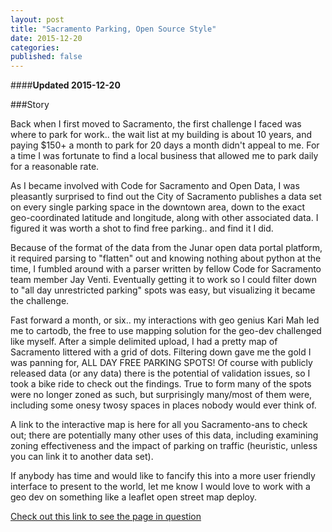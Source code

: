 ```yaml
---
layout: post
title: "Sacramento Parking, Open Source Style"
date: 2015-12-20
categories: 
published: false
---
```


####**Updated 2015-12-20**

###Story

Back when I first moved to Sacramento, the first challenge I faced was where to park for work.. the wait list at my building is about 10 years, and paying $150+ a month to park for 20 days a month didn't appeal to me. For a time I was fortunate to find a local business that allowed me to park daily for a reasonable rate. 

As I became involved with Code for Sacramento and Open Data, I was pleasantly surprised to find out the City of Sacramento publishes a data set on every single parking space in the downtown area, down to the exact geo-coordinated latitude and longitude, along with other associated data. I figured it was worth a shot to find free parking.. and find it I did. 

Because of the format of the data from the Junar open data portal platform, it required parsing to "flatten" out and knowing nothing about python at the time, I fumbled around with a parser written by fellow Code for Sacramento team member Jay Venti. Eventually getting it to work so I could filter down to "all day unrestricted parking" spots was easy, but visualizing it became the challenge.

Fast forward a month, or six.. my interactions with geo genius Kari Mah led me to cartodb, the free to use mapping solution for the geo-dev challenged like myself. After a simple delimited upload, I had a pretty map of Sacramento littered with a grid of dots. Filtering down gave me the gold I was panning for, ALL DAY FREE PARKING SPOTS! Of course with publicly released data (or any data) there is the potential of validation issues, so I took a bike ride to check out the findings. True to form many of the spots were no longer zoned as such, but surprisingly many/most of them were, including some onesy twosy spaces in places nobody would ever think of.

A link to the interactive map is here for all you Sacramento-ans to check out; there are potentially many other uses of this data, including examining zoning effectiveness and the impact of parking on traffic (heuristic, unless you can link it to another data set).

If anybody has time and would like to fancify this into a more user friendly interface to present to the world, let me know I would love to work with a geo dev on something like a leaflet open street map deploy. 

[Check out this link to see the page in question](http://www.regular-expressions.info/quickstart.html)
